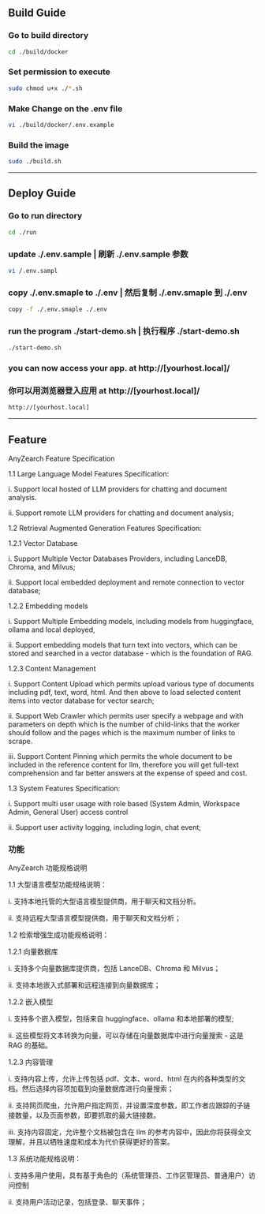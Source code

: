 ## Build Guide ##
### Go to build directory
```bash
cd ./build/docker
```

### Set permission to execute
```bash
sudo chmod u+x ./*.sh
```

### Make Change on the .env file
```bash
vi ./build/docker/.env.example
```

### Build the image
```bash
sudo ./build.sh
```


***

## Deploy Guide ## 
### Go to run directory
```bash
cd ./run
```

### update  ./.env.sample | 刷新 ./.env.sample 参数
```bash
vi /.env.sampl
```

###  copy ./.env.smaple to ./.env | 然后复制 ./.env.smaple 到 ./.env
```bash
copy -f ./.env.smaple ./.env 
```

###  run the program ./start-demo.sh | 执行程序 ./start-demo.sh
```bash
./start-demo.sh
```


### you can now access your app. at http://[yourhost.local]/
### 你可以用浏览器登入应用 at http://[yourhost.local]/
```bash
http://[yourhost.local]
```

***

## Feature ##

AnyZearch Feature Specification



1.1	Large Language Model Features Specification:

i.	Support local hosted of LLM providers for chatting and document analysis.

ii.	Support remote LLM providers for chatting and document analysis;



1.2	Retrieval Augmented Generation Features Specification:

1.2.1	Vector Database 

i.	Support Multiple Vector Databases Providers, including LanceDB, Chroma, and Milvus; 

ii.	Support local embedded deployment and remote connection to vector database;

1.2.2	Embedding models

i.	Support Multiple Embedding models, including models from huggingface, ollama and local deployed, 

ii. Support embedding models that turn text into vectors, which can be stored and searched in a vector database - which is the foundation of RAG.

1.2.3	Content Management

i.	Support Content Upload which permits upload various type of documents including pdf, text, word, html. And then above to load selected content items into vector database for vector search;

ii.	Support Web Crawler which permits user specify a webpage and with parameters on depth which is the number of child-links that the worker should follow and the pages which is the maximum number of links to scrape.

iii.	Support Content Pinning which permits the whole document to be included in the reference content for llm, therefore you will get full-text comprehension and far better answers at the expense of speed and cost.



1.3	System Features Specification:

i.	Support multi user usage with role based (System Admin, Workspace Admin, General User) access control

ii.	Support user activity logging, including login, chat event;


### 功能 ###

AnyZearch 功能规格说明


1.1 大型语言模型功能规格说明：

i. 支持本地托管的大型语言模型提供商，用于聊天和文档分析。

ii. 支持远程大型语言模型提供商，用于聊天和文档分析；


1.2 检索增强生成功能规格说明：

1.2.1 向量数据库

i. 支持多个向量数据库提供商，包括 LanceDB、Chroma 和 Milvus；

ii. 支持本地嵌入式部署和远程连接到向量数据库；

1.2.2 嵌入模型

i. 支持多个嵌入模型，包括来自 huggingface、ollama 和本地部署的模型;

ii. 这些模型将文本转换为向量，可以存储在向量数据库中进行向量搜索 - 这是 RAG 的基础。

1.2.3 内容管理

i. 支持内容上传，允许上传包括 pdf、文本、word、html 在内的各种类型的文档。然后选择内容项加载到向量数据库进行向量搜索；

ii. 支持网页爬虫，允许用户指定网页，并设置深度参数，即工作者应跟踪的子链接数量，以及页面参数，即要抓取的最大链接数。

iii. 支持内容固定，允许整个文档被包含在 llm 的参考内容中，因此你将获得全文理解，并且以牺牲速度和成本为代价获得更好的答案。


1.3 系统功能规格说明：

i. 支持多用户使用，具有基于角色的（系统管理员、工作区管理员、普通用户）访问控制

ii. 支持用户活动记录，包括登录、聊天事件；


